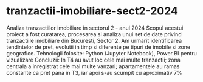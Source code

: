 # tranzactii-imobiliare-sect2-2024
Analiza tranzactiilor imobiliare in sectorul 2 - anul 2024
Scopul acestui proiect a fost curatarea, procesarea si analiza unui set de date privind tranzactiile imobiliare din Bucuresti, Sector 2. Am urmarit identificarea tendintelor de pret, evolutii in timp si diferente pe tipuri de imobile si zone geografice.
Tehnologii folosite: Python (Jupyter Notebook), Power BI pentru vizualizare
Concluzii: In T4 au avut loc cele mai multe tranzactii; zona centrala a inregistrat cele mai multe vanzari; apartamentele au ramas constante ca pret pana in T3, iar apoi s-au scumpit cu aproximativ 7%
